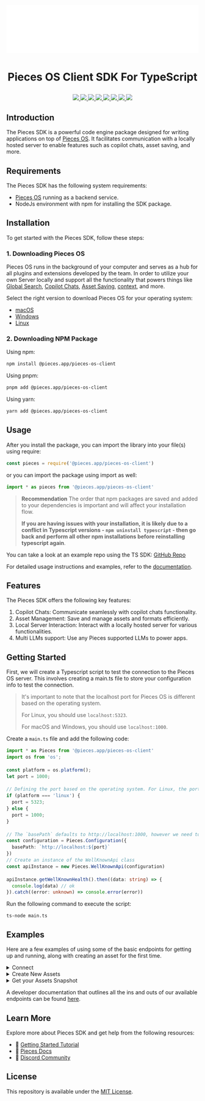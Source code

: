 <h1 align="center">
    <b>
        <a href="https://pieces.app">
            <picture>
                <source srcset="./assets/Logo-light-theme.png" media="(prefers-color-scheme: light)">
                <source srcset="./assets/Logo-dark-theme.png" media="(prefers-color-scheme: dark)">
                <img src="./assets/Logo-dark-theme.png" height="125" width="600" />
            </picture>
        </a><br>
    </b>
</h1>

# <p align="center"> Pieces OS Client SDK For TypeScript
   <p align="center">
      <a href="https://github.com/pieces-app/pieces-os-client-sdk-for-typescript/graphs/contributors" alt="GitHub contributors">
         <img src="https://img.shields.io/github/contributors/pieces-app/pieces-os-client-sdk-for-typescript.svg" />
      <a>
      <a href="https://github.com/pieces-app/pieces-os-client-sdk-for-typescript/issues" alt="GitHub issues by-label">
         <img src="https://img.shields.io/github/issues/pieces-app/pieces-os-client-sdk-for-typescript" />
      </a>
      <a href="https://discord.gg/getpieces" alt="Discord">
         <img src="https://img.shields.io/badge/Discord-@layer5.svg?color=7389D8&label&logo=discord&logoColor=ffffff" />
      </a>
      <a href="https://x.com/getpieces" alt="Twitter Follow">
         <img src="https://img.shields.io/twitter/follow/pieces.svg?label=Follow" />
      </a>
      <a href="https://github.com/pieces-app/pieces-os-client-sdk-for-typescript/blob/main/LICENSE" alt="License">
         <img src="https://img.shields.io/github/license/pieces-app/pieces-os-client-sdk-for-typescript.svg" />
      </a>
      <a href="https://www.npmjs.com/package/@pieces.app/pieces-os-client" >
         <img src="https://badge.fury.io/js/@pieces.app%2Fpieces-os-client.svg" />
      </a>
      <a href="https://www.npmjs.com/package/@pieces.app/pieces-os-client" >
         <img src="https://img.shields.io/npm/dm/@pieces.app/pieces-os-client.svg" />
      </a>
      <a href="https://www.npmjs.com/package/@pieces.app/pieces-os-client" >
         <img src="https://img.shields.io/npm/dt/@pieces.app/pieces-os-client.svg" />
      </a>
   </p>
</p>


## Introduction
The Pieces SDK is a powerful code engine package designed for writing applications on top of [Pieces OS](/installation-getting-started/what-am-i-installing). It facilitates communication with a locally hosted server to enable features such as copilot chats, asset saving, and more.

## Requirements
The Pieces SDK has the following system requirements:

- [Pieces OS](/installation-getting-started/what-am-i-installing) running as a backend service.
- NodeJs environment with npm for installing the SDK package.

## Installation

To get started with the Pieces SDK, follow these steps:

### 1. Downloading Pieces OS

Pieces OS runs in the background of your computer and serves as a hub for all plugins and extensions developed by the team. In order to utilize your own Server locally and support all the functionality that powers things like [Global Search](https://docs.pieces.app/features/global-search), [Copilot Chats](https://docs.pieces.app/features/pieces-copilot), [Asset Saving](https://docs.pieces.app/features/managing-saved-materials), [context](https://docs.pieces.app/features/pieces-copilot#set-your-own-copilot-context), and more.

Select the right version to download Pieces OS for your operating system:

- [macOS](https://docs.pieces.app/installation-getting-started/macos)
- [Windows](https://docs.pieces.app/installation-getting-started/windows)
- [Linux](https://docs.pieces.app/installation-getting-started/linux) 

### 2. Downloading NPM Package

Using npm:

```bash
npm install @pieces.app/pieces-os-client
```
Using pnpm:

```bash
pnpm add @pieces.app/pieces-os-client
```

Using yarn:

```bash
yarn add @pieces.app/pieces-os-client
```

## Usage
After you install the package, you can import the library into your file(s) using require:

```javascript
const pieces = require('@pieces.app/pieces-os-client')
```

or you can import the package using import as well:

```javascript
import * as pieces from '@pieces.app/pieces-os-client'
```

> **Recommendation**
> The order that npm packages are saved and added to your dependencies is important and will affect your installation flow. 
>
> **If you are having issues with your installation, it is likely due to a conflict in Typescript versions - `npm uninstall typescript` - then go back and perform all other npm installations before reinstalling typescript again**.

You can take a look at an example repo using the TS SDK: [GitHub Repo](https://github.com/pieces-app/example-typescript)

For detailed usage instructions and examples, refer to the [documentation](https://docs.pieces.app/build/reference/typescript).

## Features
The Pieces SDK offers the following key features:

1. Copilot Chats: Communicate seamlessly with copilot chats functionality.
2. Asset Management: Save and manage assets and formats efficiently.
3. Local Server Interaction: Interact with a locally hosted server for various functionalities.
4. Multi LLMs support: Use any Pieces supported LLMs to power apps.

## Getting Started

First, we will create a Typescript script to test the connection to the Pieces OS server. This involves creating a main.ts file to store your configuration info to test the connection.

> It's important to note that the localhost port for Pieces OS is different based on the operating system.
>
> For Linux, you should use `localhost:5323`.
> 
> For macOS and Windows, you should use `localhost:1000`.

Create a `main.ts` file and add the following code:

```typescript
import * as Pieces from '@pieces.app/pieces-os-client'
import os from 'os';

const platform = os.platform();
let port = 1000;

// Defining the port based on the operating system. For Linux, the port is 5323, and for macOS/Windows, the port is 1000.
if (platform === 'linux') {
  port = 5323;
} else {
  port = 1000;
}

// The `basePath` defaults to http://localhost:1000, however we need to change it to the correct port based on the operating system.
const configuration = Pieces.Configuration({
  basePath: `http://localhost:${port}`
})
// Create an instance of the WellKnownApi class
const apiInstance = new Pieces.WellKnownApi(configuration)

apiInstance.getWellKnownHealth().then((data: string) => {
  console.log(data) // ok
}).catch((error: unknown) => console.error(error))
```

Run the following command to execute the script:

```shell
ts-node main.ts
```

## Examples
Here are a few examples of using some of the basic endpoints for getting up and running, along with creating an asset for the first time.

<details>
<summary> Connect </summary>

  When developing and creating an application on top of Pieces OS, it is important that you authenticate with the application itself when performing requests.
  
  To 'connect' your application (this typescript project) to the server, you will need to make a POST request to the `apiInstance.connect()` endpoint of the API and print the response.

  ```tsx

  import * as Pieces from '@pieces.app/pieces-os-client'

  const configuration = Pieces.Configuration()
  const apiInstance = new Pieces.ConnectorApi(configuration)

  const body: Pieces.ConnectRequest = {
      // SeededConnectorConnection |  (optional)
      seededConnectorConnection: ,
  };

  apiInstance.connect(body).then((data: Context) => {
      console.log('API called successfully. Returned data: ' + data)
  }).catch((error: unknown) => console.error(error))

  ```
</details>

<details>
<summary>Create New Assets</summary>

Now before continuing forward, we will need to prepare the `create()` function to connect to the proper creation endpoint. Create differs from connect, since previously our json object did not require any preprocessing. In this case **we will need to include the application data that was returned back from our initial call to `connect()`.**

The `createAsset()` function needs to accomplish:

1. Create our raw `data` var for seeding the asset.
2. Creating a new asset using our simple `Pieces.SeededAsset` configuration
3. Send request via `Pieces.AssetsApi().assetsCreateNewAsset()`
4. Return the created asset back after it is validated and created

Here is what the `createAsset()` function looks like in its entirety:

```tsx
// importing the package into this file.
import * as pieces from '@pieces.app/pieces-os-client'

// @var code data as a string.
var data = "<h1>Hello world</h1>";

// @var title for your snippet creation.
var name = "My First Snippet";

// the create asset function where we create our seeded asset.
// @var applicationData | look back at connect() to see where this came from
function createAsset() {
  let _seededAsset: Pieces.SeededAsset = {
    application: applicationData,
    format: {
      fragment: {
        string: {raw: data},
      },
    },
    metadata: {
      name: name
    }
  }

  // create your seed
  let _seed: Pieces.Seed = {
    asset: _seededAsset,
    type: SeedTypeEnum.Asset
  }

  // make your api call.
  new Pieces.AssetsApi().assetsCreateNewAsset({seed: _seed}).then(newAsset => {
    console.log(`New Asset Created --> ${newAsset}`);
  });
}
```

The response back will look similar to the following: [https://jwaf.pieces.cloud](https://jwaf.pieces.cloud/?p=24e242a85e)

</details>


<details>
<summary>Get your Assets Snapshot</summary>

When reading along, if you would like to view your data incrementally through the full browser window, you can navigate to `http://localhost:1000/assets` to view a full list of snippets that have been saved in your browser. Otherwise, you can access the snapshot with these steps:

```tsx
new Pieces.AssetsApi().assetsSnapshot({}).then(_assetList => {
    for (let i = 0; i < _assetList.iterable.length; i++) {
        // will log each asset.
       console.log(_assetsList[i]);
    }
})
```
</details>

A developer documentation that outlines all the ins and outs of our available endpoints can be found [here](https://docs.pieces.app/build/reference/typescript/).

## Learn More 
Explore more about Pieces SDK and get help from the following resources:

- 🚀 [Getting Started Tutorial](https://docs.pieces.app/installation-getting-started/what-am-i-installing)
- 📜 [Pieces Docs](https://docs.pieces.app/)
- 💬 [Discord Community](https://discord.gg/getpieces)

## License

This repository is available under the [MIT License](./LICENSE).
